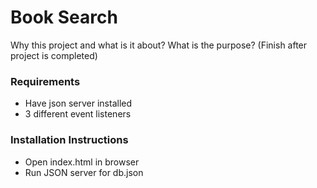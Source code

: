 # Book Search

Why this project and what is it about? What is the purpose?
(Finish after project is completed)

### Requirements

- Have json server installed
- 3 different event listeners

### Installation Instructions

- Open index.html in browser
- Run JSON server for db.json

